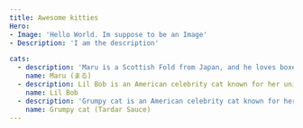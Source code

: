 ```yaml
---
title: Awesome kitties
Hero:
- Image: 'Hello World. Im suppose to be an Image'
- Description: 'I am the description'

cats:
  - description: 'Maru is a Scottish Fold from Japan, and he loves boxes.'
    name: Maru (まる)
  - description: Lil Bob is an American celebrity cat known for her unique appearance.
    name: Lil Bob
  - description: 'Grumpy cat is an American celebrity cat known for her grumpy appearance.'
    name: Grumpy cat (Tardar Sauce)
---
```

